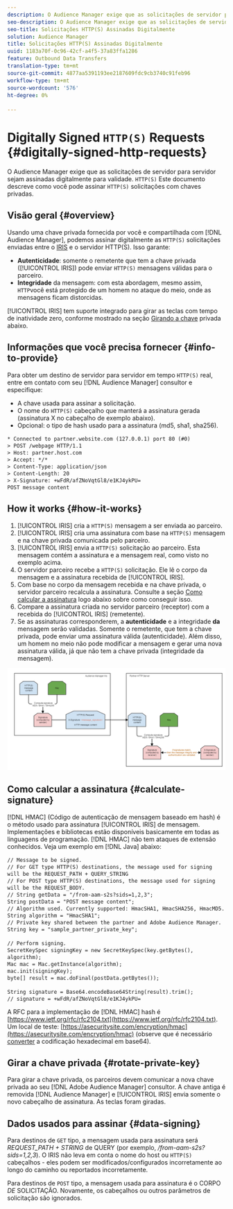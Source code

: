 ```yaml
---
description: O Audience Manager exige que as solicitações de servidor para servidor HTTP(S) sejam assinadas digitalmente para validade. Este documento descreve como você pode assinar solicitações HTTP com chaves privadas.
seo-description: O Audience Manager exige que as solicitações de servidor para servidor HTTP(S) sejam assinadas digitalmente para validade. Este documento descreve como você pode assinar solicitações HTTP(S) com chaves privadas.
seo-title: Solicitações HTTP(S) Assinadas Digitalmente
solution: Audience Manager
title: Solicitações HTTP(S) Assinadas Digitalmente
uuid: 1183a70f-0c96-42cf-a4f5-37a83ffa1286
feature: Outbound Data Transfers
translation-type: tm+mt
source-git-commit: 4877aa5391193ee2187609fdc9cb3740c91feb96
workflow-type: tm+mt
source-wordcount: '576'
ht-degree: 0%

---
```



# Digitally Signed `HTTP(S)` Requests {#digitally-signed-http-requests}

O Audience Manager exige que as solicitações de servidor para servidor sejam assinadas digitalmente para validade. `HTTP(S)` Este documento descreve como você pode assinar `HTTP(S)` solicitações com chaves privadas.

## Visão geral {#overview}

<!-- digitally_signed_http_requests.xml -->

Usando uma chave privada fornecida por você e compartilhada com [!DNL Audience Manager], podemos assinar digitalmente as `HTTP(S)` solicitações enviadas entre o [IRIS](../../../reference/system-components/components-data-action.md#iris) e o servidor HTTP(S). Isso garante:

* **Autenticidade**: somente o remetente que tem a chave privada ([!UICONTROL IRIS]) pode enviar `HTTP(S)` mensagens válidas para o parceiro.
* **Integridade** da mensagem: com esta abordagem, mesmo assim, `HTTP`você está protegido de um homem no ataque do meio, onde as mensagens ficam distorcidas.

[!UICONTROL IRIS] tem suporte integrado para girar as teclas com tempo de inatividade zero, conforme mostrado na seção [Girando a chave](../../../integration/receiving-audience-data/real-time-outbound-transfers/digitally-signed-http-requests.md#rotate-private-key) privada abaixo.

## Informações que você precisa fornecer {#info-to-provide}

Para obter um destino de servidor para servidor em tempo `HTTP(S)` real, entre em contato com seu [!DNL Audience Manager] consultor e especifique:

* A chave usada para assinar a solicitação.
* O nome do `HTTP(S)` cabeçalho que manterá a assinatura gerada (assinatura X no cabeçalho de exemplo abaixo).
* Opcional: o tipo de hash usado para a assinatura (md5, sha1, sha256).

```
* Connected to partner.website.com (127.0.0.1) port 80 (#0)
> POST /webpage HTTP/1.1
> Host: partner.host.com
> Accept: */*
> Content-Type: application/json
> Content-Length: 20
> X-Signature: +wFdR/afZNoVqtGl8/e1KJ4ykPU=
POST message content
```

## How it works {#how-it-works}

1. [!UICONTROL IRIS] cria a `HTTP(S)` mensagem a ser enviada ao parceiro.
1. [!UICONTROL IRIS] cria uma assinatura com base na `HTTP(S)` mensagem e na chave privada comunicada pelo parceiro.
1. [!UICONTROL IRIS] envia a `HTTP(S)` solicitação ao parceiro. Esta mensagem contém a assinatura e a mensagem real, como visto no exemplo acima.
1. O servidor parceiro recebe a `HTTP(S)` solicitação. Ele lê o corpo da mensagem e a assinatura recebida de [!UICONTROL IRIS].
1. Com base no corpo da mensagem recebida e na chave privada, o servidor parceiro recalcula a assinatura. Consulte a seção [Como calcular a assinatura](../../../integration/receiving-audience-data/real-time-outbound-transfers/digitally-signed-http-requests.md#calculate-signature) logo abaixo sobre como conseguir isso.
1. Compare a assinatura criada no servidor parceiro (receptor) com a recebida do [!UICONTROL IRIS] (remetente).
1. Se as assinaturas corresponderem, a **autenticidade** e a integridade **da** mensagem serão validadas. Somente o remetente, que tem a chave privada, pode enviar uma assinatura válida (autenticidade). Além disso, um homem no meio não pode modificar a mensagem e gerar uma nova assinatura válida, já que não tem a chave privada (integridade da mensagem).

![](assets/iris-digitally-sign-http-request.png)

## Como calcular a assinatura {#calculate-signature}

[!DNL HMAC] (Código de autenticação de mensagem baseado em hash) é o método usado para assinatura [!UICONTROL IRIS] de mensagem. Implementações e bibliotecas estão disponíveis basicamente em todas as linguagens de programação. [!DNL HMAC] não tem ataques de extensão conhecidos. Veja um exemplo em [!DNL Java] abaixo:

```
// Message to be signed.
// For GET type HTTP(S) destinations, the message used for signing will be the REQUEST_PATH + QUERY_STRING
// For POST type HTTP(S) destinations, the message used for signing will be the REQUEST_BODY.
// String getData = "/from-aam-s2s?sids=1,2,3";
String postData = "POST message content";
// Algorithm used. Currently supported: HmacSHA1, HmacSHA256, HmacMD5.
String algorithm = "HmacSHA1";
// Private key shared between the partner and Adobe Audience Manager.
String key = "sample_partner_private_key";
  
// Perform signing.
SecretKeySpec signingKey = new SecretKeySpec(key.getBytes(), algorithm);
Mac mac = Mac.getInstance(algorithm);
mac.init(signingKey);
byte[] result = mac.doFinal(postData.getBytes());
  
String signature = Base64.encodeBase64String(result).trim(); 
// signature = +wFdR/afZNoVqtGl8/e1KJ4ykPU=
```

A RFC para a implementação de [!DNL HMAC] hash é [https://www.ietf.org/rfc/rfc2104.txt](https://www.ietf.org/rfc/rfc2104.txt). Um local de teste: [https://asecuritysite.com/encryption/hmac](https://asecuritysite.com/encryption/hmac) (observe que é necessário [converter](https://tomeko.net/online_tools/hex_to_base64.php?lang=en) a codificação hexadecimal em base64).

## Girar a chave privada {#rotate-private-key}

Para girar a chave privada, os parceiros devem comunicar a nova chave privada ao seu [!DNL Adobe Audience Manager] consultor. A chave antiga é removida [!DNL Audience Manager] e [!UICONTROL IRIS] envia somente o novo cabeçalho de assinatura. As teclas foram giradas.

## Dados usados para assinar {#data-signing}

Para destinos de `GET` tipo, a mensagem usada para assinatura será *REQUEST_PATH + STRING* de QUERY (por exemplo, */from-aam-s2s?sids=1,2,3*). O IRIS não leva em conta o nome do host ou `HTTP(S)` cabeçalhos - eles podem ser modificados/configurados incorretamente ao longo do caminho ou reportados incorretamente.

Para destinos de `POST` tipo, a mensagem usada para assinatura é o CORPO *DE* SOLICITAÇÃO. Novamente, os cabeçalhos ou outros parâmetros de solicitação são ignorados.
